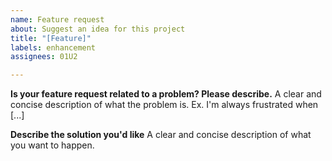 ```yaml
---
name: Feature request
about: Suggest an idea for this project
title: "[Feature]"
labels: enhancement
assignees: 01U2

---
```


**Is your feature request related to a problem? Please describe.**
A clear and concise description of what the problem is. Ex. I'm always frustrated when [...]

**Describe the solution you'd like**
A clear and concise description of what you want to happen.
